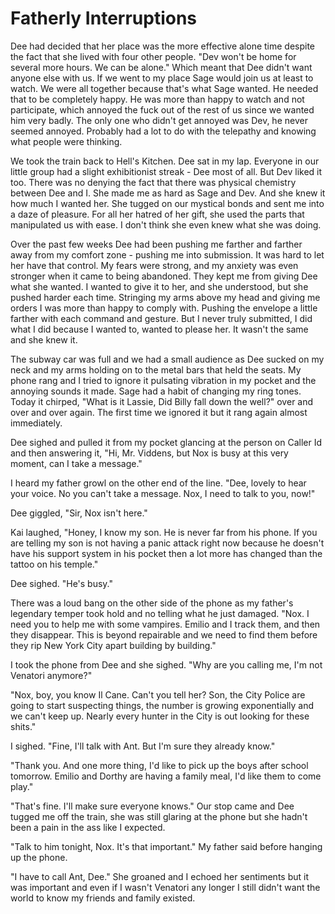 # Fatherly Interruptions

Dee had decided that her place was the more effective alone time despite the fact that she lived with four other people.  "Dev won't be home for several more hours.  We can be alone."  Which meant that Dee didn't want anyone else with us.  If we went to my place Sage would join us at least to watch.  We were all together because that's what Sage wanted.  He needed that to be completely happy.  He was more than happy to watch and not participate, which annoyed the fuck out of the rest of us since we wanted him very badly.  The only one who didn't get annoyed was Dev, he never seemed annoyed.  Probably had a lot to do with the telepathy and knowing what people were thinking.

We took the train back to Hell's Kitchen.  Dee sat in my lap.  Everyone in our little group had a slight exhibitionist streak - Dee most of all.  But Dev liked it too.  There was no denying the fact that there was physical chemistry between Dee and I.  She made me as hard as Sage and Dev.  And she knew it how much I wanted her.  She tugged on our mystical bonds and sent me into a daze of pleasure.  For all her hatred of her gift, she used the parts that manipulated us with ease.  I don't think she even knew what she was doing.

Over the past few weeks Dee had been pushing me farther and farther away from my comfort zone - pushing me into submission.  It was hard to let her have that control.  My fears were strong, and my anxiety was even stronger when it came to being abandoned.  They kept me from giving Dee what she wanted.  I wanted to give it to her, and she understood, but she pushed harder each time.  Stringing my arms above my head and giving me orders I was more than happy to comply with.  Pushing the envelope a little farther with each command and gesture.  But I never truly submitted, I did what I did because I wanted to, wanted to please her.  It wasn't the same and she knew it.

The subway car was full and we had a small audience as Dee sucked on my neck and my arms holding on to the metal bars that held the seats.  My phone rang and I tried to ignore it pulsating vibration in my pocket and the annoying sounds it made.  Sage had a habit of changing my ring tones.  Today it chirped, "What is it Lassie, Did Billy fall down the well?"  over and over and over again. The first time we ignored it but it rang again almost immediately.

Dee sighed and pulled it from my pocket glancing at the person on Caller Id and then answering it, "Hi, Mr. Viddens, but Nox is busy at this very moment, can I take a message."

I heard my father growl on the other end of the line.  "Dee, lovely to hear your voice.  No you can't take a message.  Nox, I need to talk to you, now!"

Dee giggled, "Sir, Nox isn't here."

Kai laughed, "Honey, I know my son.  He is never far from his phone.  If you are telling my son is not having a panic attack right now because he doesn't have his support system in his pocket then a lot more has changed than the tattoo on his temple."

Dee sighed.  "He's busy."

There was a loud bang on the other side of the phone as my father's legendary temper took hold and no telling what he just damaged.  "Nox.  I need you to help me with some vampires.  Emilio and I track them, and then they disappear.  This is beyond repairable and we need to find them before they rip New York City apart building by building."

I took the phone from Dee and she sighed.  "Why are you calling me, I'm not Venatori anymore?"

"Nox, boy, you know Il Cane.  Can't you tell her?  Son, the City Police are going to start suspecting things, the number is growing exponentially and we can't keep up.  Nearly every hunter in the City is out looking for these shits."

I sighed.  "Fine, I'll talk with Ant.  But I'm sure they already know."

"Thank you.  And one more thing, I'd like to pick up the boys after school tomorrow.  Emilio and Dorthy are having a family meal, I'd like them to come play."

"That's fine.  I'll make sure everyone knows."  Our stop came and Dee tugged me off the train, she was still glaring at the phone but she hadn't been a pain in the ass like I expected.

"Talk to him tonight, Nox.  It's that important."  My father said before hanging up the phone.

"I have to call Ant, Dee."  She groaned and I echoed her sentiments but it was important and even if I wasn't Venatori any longer I still didn't want the world to know my friends and family existed.